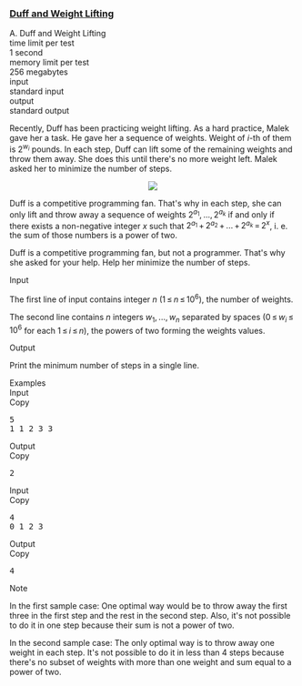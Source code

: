 <h3><a href="https://codeforces.com/contest/587/problem/A" target="_blank" rel="noopener noreferrer">Duff and Weight Lifting</a></h3>
<div class="header"><div class="title">A. Duff and Weight Lifting</div><div class="time-limit"><div class="property-title">time limit per test</div>1 second</div><div class="memory-limit"><div class="property-title">memory limit per test</div>256 megabytes</div><div class="input-file input-standard"><div class="property-title">input</div>standard input</div><div class="output-file output-standard"><div class="property-title">output</div>standard output</div></div><div><p>Recently, Duff has been practicing weight lifting. As a hard practice, Malek gave her a task. He gave her a sequence of weights. Weight of <span class="tex-span"><i>i</i></span>-th of them is <span class="tex-span">2<sup class="upper-index"><i>w</i><sub class="lower-index"><i>i</i></sub></sup></span> pounds. In each step, Duff can lift some of the remaining weights and throw them away. She does this until there's no more weight left. Malek asked her to minimize the number of steps.</p><center> <img class="tex-graphics" src="https://espresso.codeforces.com/7d26ee03c55af26ee89c2cd1c3110a1cc7c25cdd.png" style="max-width: 100.0%;max-height: 100.0%;"> </center><p>Duff is a competitive programming fan. That's why in each step, she can only lift and throw away a sequence of weights <span class="tex-span">2<sup class="upper-index"><i>a</i><sub class="lower-index">1</sub></sup>, ..., 2<sup class="upper-index"><i>a</i><sub class="lower-index"><i>k</i></sub></sup></span> if and only if there exists a non-negative integer <span class="tex-span"><i>x</i></span> such that <span class="tex-span">2<sup class="upper-index"><i>a</i><sub class="lower-index">1</sub></sup> + 2<sup class="upper-index"><i>a</i><sub class="lower-index">2</sub></sup> + ... + 2<sup class="upper-index"><i>a</i><sub class="lower-index"><i>k</i></sub></sup> = 2<sup class="upper-index"><i>x</i></sup></span>, i. e. the sum of those numbers is a power of two.</p><p>Duff is a competitive programming fan, but not a programmer. That's why she asked for your help. Help her minimize the number of steps. </p></div><div class="input-specification"><div class="section-title">Input</div><p>The first line of input contains integer <span class="tex-span"><i>n</i></span> (<span class="tex-span">1 ≤ <i>n</i> ≤ 10<sup class="upper-index">6</sup></span>), the number of weights.</p><p>The second line contains <span class="tex-span"><i>n</i></span> integers <span class="tex-span"><i>w</i><sub class="lower-index">1</sub>, ..., <i>w</i><sub class="lower-index"><i>n</i></sub></span> separated by spaces (<span class="tex-span">0 ≤ <i>w</i><sub class="lower-index"><i>i</i></sub> ≤ 10<sup class="upper-index">6</sup></span> for each <span class="tex-span">1 ≤ <i>i</i> ≤ <i>n</i></span>), the powers of two forming the weights values.</p></div><div class="output-specification"><div class="section-title">Output</div><p>Print the minimum number of steps in a single line.</p></div><div class="sample-tests"><div class="section-title">Examples</div><div class="sample-test"><div class="input"><div class="title">Input<div title="Copy" data-clipboard-target="#id006022470322434893" id="id008120449895795133" class="input-output-copier">Copy</div></div><pre id="id006022470322434893">5<br>1 1 2 3 3<br></pre></div><div class="output"><div class="title">Output<div title="Copy" data-clipboard-target="#id006835798002754074" id="id005635076693124752" class="input-output-copier">Copy</div></div><pre id="id006835798002754074">2<br></pre></div><div class="input"><div class="title">Input<div title="Copy" data-clipboard-target="#id0032179396453299847" id="id00933601638833312" class="input-output-copier">Copy</div></div><pre id="id0032179396453299847">4<br>0 1 2 3<br></pre></div><div class="output"><div class="title">Output<div title="Copy" data-clipboard-target="#id0005614002945183516" id="id00701652565389432" class="input-output-copier">Copy</div></div><pre id="id0005614002945183516">4<br></pre></div></div></div><div class="note"><div class="section-title">Note</div><p>In the first sample case: One optimal way would be to throw away the first three in the first step and the rest in the second step. Also, it's not possible to do it in one step because their sum is not a power of two.</p><p>In the second sample case: The only optimal way is to throw away one weight in each step. It's not possible to do it in less than 4 steps because there's no subset of weights with more than one weight and sum equal to a power of two.</p></div>